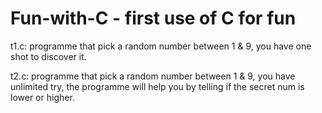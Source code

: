 # Fun-with-C - first use of C for fun

t1.c: programme that pick a random number between 1 & 9, you have one shot to discover it.

t2.c: programme that pick a random number between 1 & 9, you have unlimited try, the
 programme will help you by telling if the secret num is lower or higher.

